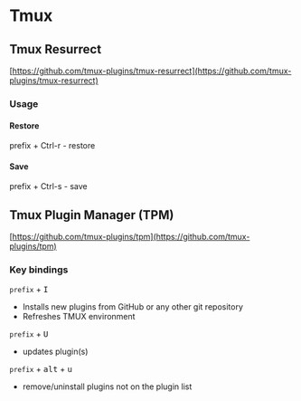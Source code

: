 # Tmux

## Tmux Resurrect
[https://github.com/tmux-plugins/tmux-resurrect](https://github.com/tmux-plugins/tmux-resurrect)
### Usage
#### Restore
prefix + Ctrl-r - restore
#### Save
prefix + Ctrl-s - save



## Tmux Plugin Manager (TPM)
[https://github.com/tmux-plugins/tpm](https://github.com/tmux-plugins/tpm)
### Key bindings

`prefix` + <kbd>I</kbd>
- Installs new plugins from GitHub or any other git repository
- Refreshes TMUX environment

`prefix` + <kbd>U</kbd>
- updates plugin(s)

`prefix` + <kbd>alt</kbd> + <kbd>u</kbd>
- remove/uninstall plugins not on the plugin list
